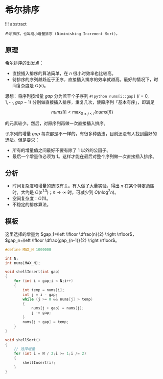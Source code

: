 # 希尔排序

!!! abstract

    希尔排序。也叫缩小增量排序 (Diminishing Increment Sort)。

## 原理

希尔排序的出发点：

- 直接插入排序的算法简单，在 $n$ 很小时效率也比较高。
- 待排序的序列越趋近于正序，直接插入排序的效率就越高。最好的情况下，时间复杂度是 $O(n)$。

思想：将序列按增量 $gap$ 分为若干个子序列 `#!python nums[i::gap]` ($i=0,1,\cdots,gap-1$) 分别做直接插入排序，重复几次，使原序列「基本有序」，即满足

$$
nums[i] < \max_{0 \le j<i} \{ nums[j] \}
$$

的元素较少。然后，对原序列再做一次直接插入排序。

子序列的增量 $gap$ 每次都是不一样的，有很多种选法，目前还没有人找到最好的选法。但是要求：

- 所有的增量值之间最好不要有除了 $1$ 以外的公因子。
- 最后一个增量值必须为 $1$。这样才能在最后对整个序列做一次直接插入排序。

## 分析

- 时间复杂度和增量的选取有关。有人做了大量实验，得出 $n$ 在某个特定范围时，大约是 $O(n^{1.3})$；$n \to \infty$ 时，可减少到 $O(n \log^2 n)$。
- 空间复杂度：$O(1)$。
- 不稳定的排序算法。

## 模板

这里选择的增量为 $gap_1=\left \lfloor \dfrac{n}{2} \right \rfloor$，$gap_n=\left \lfloor \dfrac{gap_{n-1}}{2} \right \rfloor$。

``` cpp
#define MAX_N 1000000

int N;
int nums[MAX_N];

void shellInsert(int gap)
{
    for (int i = gap;i < N;i++)
    {
        int temp = nums[i];
        int j = i - gap;
        while (j >= 0 && nums[j] > temp)
        {
            nums[j + gap] = nums[j];
            j -= gap;
        }
        nums[j + gap] = temp;
    }
}

void shellSort()
{
    // 选择增量
    for (int i = N / 2;i >= 1;i /= 2)
    {
        shellInsert(i);
    }
}
```
